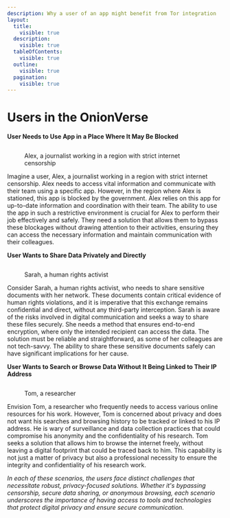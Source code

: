 ```yaml
---
description: Why a user of an app might benefit from Tor integration
layout:
  title:
    visible: true
  description:
    visible: true
  tableOfContents:
    visible: true
  outline:
    visible: true
  pagination:
    visible: true
---
```


# Users in the OnionVerse

**User Needs to Use App in a Place Where It May Be Blocked**

<figure><img src="https://images.unsplash.com/photo-1569016832321-084c128adeb8?crop=entropy&#x26;cs=srgb&#x26;fm=jpg&#x26;ixid=M3wxOTcwMjR8MHwxfHNlYXJjaHw4fHxqb3VybmFsaXN0fGVufDB8fHx8MTcwMTIwMzgyNXww&#x26;ixlib=rb-4.0.3&#x26;q=85" alt=""><figcaption><p>Alex, a journalist working in a region with strict internet censorship</p></figcaption></figure>

Imagine a user, Alex, a journalist working in a region with strict internet censorship. Alex needs to access vital information and communicate with their team using a specific app. However, in the region where Alex is stationed, this app is blocked by the government. Alex relies on this app for up-to-date information and coordination with their team. The ability to use the app in such a restrictive environment is crucial for Alex to perform their job effectively and safely. They need a solution that allows them to bypass these blockages without drawing attention to their activities, ensuring they can access the necessary information and maintain communication with their colleagues.

**User Wants to Share Data Privately and Directly**



<figure><img src="https://images.unsplash.com/photo-1591848478625-de43268e6fb8?crop=entropy&#x26;cs=srgb&#x26;fm=jpg&#x26;ixid=M3wxOTcwMjR8MHwxfHNlYXJjaHwxfHxhY3RpdmlzdHxlbnwwfHx8fDE3MDEyMDM4NzZ8MA&#x26;ixlib=rb-4.0.3&#x26;q=85" alt=""><figcaption><p>Sarah, a human rights activist</p></figcaption></figure>

Consider Sarah, a human rights activist, who needs to share sensitive documents with her network. These documents contain critical evidence of human rights violations, and it is imperative that this exchange remains confidential and direct, without any third-party interception. Sarah is aware of the risks involved in digital communication and seeks a way to share these files securely. She needs a method that ensures end-to-end encryption, where only the intended recipient can access the data. The solution must be reliable and straightforward, as some of her colleagues are not tech-savvy. The ability to share these sensitive documents safely can have significant implications for her cause.

**User Wants to Search or Browse Data Without It Being Linked to Their IP Address**

<figure><img src="https://images.unsplash.com/photo-1575089976121-8ed7b2a54265?crop=entropy&#x26;cs=srgb&#x26;fm=jpg&#x26;ixid=M3wxOTcwMjR8MHwxfHNlYXJjaHw1fHxpbnZlc3RpZ2F0b3J8ZW58MHx8fHwxNzAxMjAzOTEyfDA&#x26;ixlib=rb-4.0.3&#x26;q=85" alt=""><figcaption><p>Tom, a researcher</p></figcaption></figure>

Envision Tom, a researcher who frequently needs to access various online resources for his work. However, Tom is concerned about privacy and does not want his searches and browsing history to be tracked or linked to his IP address. He is wary of surveillance and data collection practices that could compromise his anonymity and the confidentiality of his research. Tom seeks a solution that allows him to browse the internet freely, without leaving a digital footprint that could be traced back to him. This capability is not just a matter of privacy but also a professional necessity to ensure the integrity and confidentiality of his research work.

_In each of these scenarios, the users face distinct challenges that necessitate robust, privacy-focused solutions. Whether it's bypassing censorship, secure data sharing, or anonymous browsing, each scenario underscores the importance of having access to tools and technologies that protect digital privacy and ensure secure communication._

